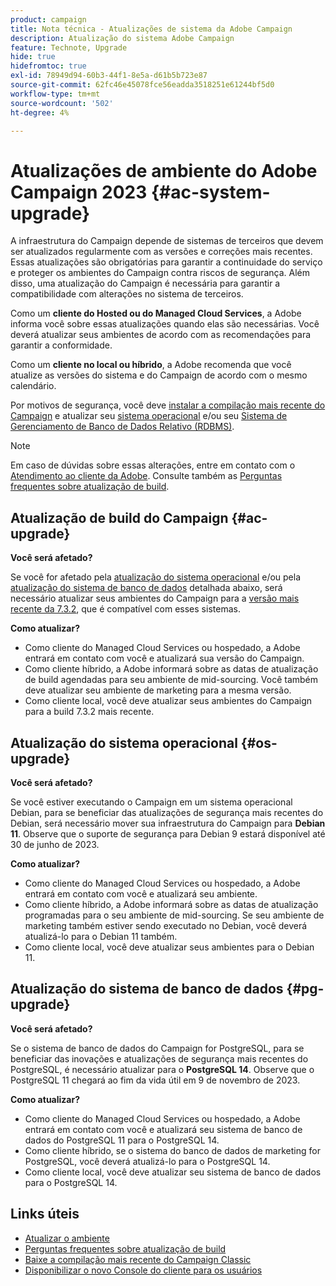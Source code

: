 ```yaml
---
product: campaign
title: Nota técnica - Atualizações de sistema da Adobe Campaign
description: Atualização do sistema Adobe Campaign
feature: Technote, Upgrade
hide: true
hidefromtoc: true
exl-id: 78949d94-60b3-44f1-8e5a-d61b5b723e87
source-git-commit: 62fc46e45078fce56eadda3518251e61244bf5d0
workflow-type: tm+mt
source-wordcount: '502'
ht-degree: 4%

---
```


# Atualizações de ambiente do Adobe Campaign 2023 {#ac-system-upgrade}

A infraestrutura do Campaign depende de sistemas de terceiros que devem ser atualizados regularmente com as versões e correções mais recentes. Essas atualizações são obrigatórias para garantir a continuidade do serviço e proteger os ambientes do Campaign contra riscos de segurança. Além disso, uma atualização do Campaign é necessária para garantir a compatibilidade com alterações no sistema de terceiros.

Como um **cliente do Hosted ou do Managed Cloud Services**, a Adobe informa você sobre essas atualizações quando elas são necessárias. Você deverá atualizar seus ambientes de acordo com as recomendações para garantir a conformidade.

Como um **cliente no local ou híbrido**, a Adobe recomenda que você atualize as versões do sistema e do Campaign de acordo com o mesmo calendário.

Por motivos de segurança, você deve [instalar a compilação mais recente do Campaign](#ac-upgrade) e atualizar seu [sistema operacional](#os-upgrade) e/ou seu [Sistema de Gerenciamento de Banco de Dados Relativo (RDBMS)](#pg-upgrade).

>[!NOTE]
>
>Em caso de dúvidas sobre essas alterações, entre em contato com o [Atendimento ao cliente da Adobe](https://helpx.adobe.com/br/enterprise/admin-guide.html/enterprise/using/support-for-experience-cloud.ug.html). Consulte também as [Perguntas frequentes sobre atualização de build](../../platform/using/faq-build-upgrade.md).
>

## Atualização de build do Campaign {#ac-upgrade}

**Você será afetado?**

Se você for afetado pela [atualização do sistema operacional](#os-upgrade) e/ou pela [atualização do sistema de banco de dados](#pg-upgrade) detalhada abaixo, será necessário atualizar seus ambientes do Campaign para a [versão mais recente da 7.3.2](../../rn/using/latest-release.md#release-7-3-2), que é compatível com esses sistemas.

**Como atualizar?**

* Como cliente do Managed Cloud Services ou hospedado, a Adobe entrará em contato com você e atualizará sua versão do Campaign.
* Como cliente híbrido, a Adobe informará sobre as datas de atualização de build agendadas para seu ambiente de mid-sourcing. Você também deve atualizar seu ambiente de marketing para a mesma versão.
* Como cliente local, você deve atualizar seus ambientes do Campaign para a build 7.3.2 mais recente.


## Atualização do sistema operacional {#os-upgrade}

**Você será afetado?**

Se você estiver executando o Campaign em um sistema operacional Debian, para se beneficiar das atualizações de segurança mais recentes do Debian, será necessário mover sua infraestrutura do Campaign para **Debian 11**. Observe que o suporte de segurança para Debian 9 estará disponível até 30 de junho de 2023.

**Como atualizar?**

* Como cliente do Managed Cloud Services ou hospedado, a Adobe entrará em contato com você e atualizará seu ambiente.
* Como cliente híbrido, a Adobe informará sobre as datas de atualização programadas para o seu ambiente de mid-sourcing. Se seu ambiente de marketing também estiver sendo executado no Debian, você deverá atualizá-lo para o Debian 11 também.
* Como cliente local, você deve atualizar seus ambientes para o Debian 11.

## Atualização do sistema de banco de dados {#pg-upgrade}

**Você será afetado?**

Se o sistema de banco de dados do Campaign for PostgreSQL, para se beneficiar das inovações e atualizações de segurança mais recentes do PostgreSQL, é necessário atualizar para o **PostgreSQL 14**. Observe que o PostgreSQL 11 chegará ao fim da vida útil em 9 de novembro de 2023.

**Como atualizar?**

* Como cliente do Managed Cloud Services ou hospedado, a Adobe entrará em contato com você e atualizará seu sistema de banco de dados do PostgreSQL 11 para o PostgreSQL 14.
* Como cliente híbrido, se o sistema do banco de dados de marketing for PostgreSQL, você deverá atualizá-lo para o PostgreSQL 14.
* Como cliente local, você deve atualizar seu sistema de banco de dados para o PostgreSQL 14.


## Links úteis

* [Atualizar o ambiente](../../production/using/build-upgrade.md)
* [Perguntas frequentes sobre atualização de build](../../platform/using/faq-build-upgrade.md)
* [Baixe a compilação mais recente do Campaign Classic](https://experience.adobe.com/#/downloads/content/software-distribution/en/campaign.html)
* [Disponibilizar o novo Console do cliente para os usuários](../../installation/using/client-console-availability-for-windows.md)
